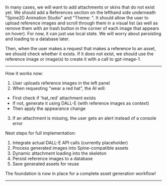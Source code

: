 In many cases, we will want to add attachments or skins that do not exist yet. We should add a References section on the lefthand side underneath "Spine2D Animation Studio" and "Theme: <setting>". It should allow the user to upload reference images and scroll through them in a visual list (as well as remove them with an trash button in the corner of each image that appears on hover). For now, it can just use local state. We will worry about persisting and loading to a database later. 

Then, when the user makes a request that makes a reference to an asset, we should check whether it exists. If it does not exist, we should use the reference image or image(s) to create it with a call to gpt-image-1.

---

How it works now:

1. User uploads reference images in the left panel
2. When requesting "wear a red hat", the AI will:
  - First check if 'hat_red' attachment exists
  - If not, generate it using DALL-E (with reference images as context)
  - Then apply the appearance change
3. If an attachment is missing, the user gets an alert instead of a console error

Next steps for full implementation:

1. Integrate actual DALL-E API calls (currently placeholder)
2. Process generated images into Spine-compatible assets
3. Dynamic attachment loading into the skeleton
4. Persist reference images to a database
5. Save generated assets for reuse

The foundation is now in place for a complete asset generation workflow!

---